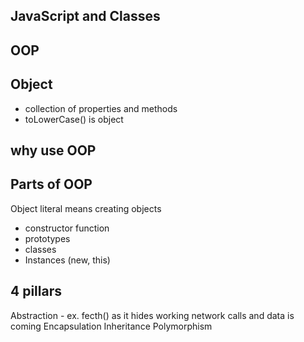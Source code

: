 ## JavaScript and Classes

## OOP

## Object
- collection of properties and methods
- toLowerCase() is object

## why use OOP

## Parts of OOP
Object literal means creating objects

- constructor function
- prototypes
- classes
- Instances (new, this)


## 4 pillars 

Abstraction - ex. fecth() as it hides working network calls and data is coming 
Encapsulation 
Inheritance
Polymorphism
